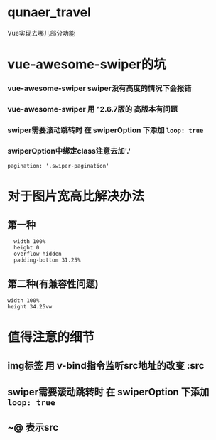 # qunaer_travel
Vue实现去哪儿部分功能

# vue-awesome-swiper的坑
### vue-awesome-swiper swiper没有高度的情况下会报错
### vue-awesome-swiper 用 ^2.6.7版的 高版本有问题
### swiper需要滚动跳转时 在 swiperOption 下添加 ```loop: true```
### swiperOption中绑定class注意去加'.'
```
pagination: '.swiper-pagination'
```

# 对于图片宽高比解决办法
## 第一种
```
  width 100%
  height 0
  overflow hidden
  padding-bottom 31.25%
```
## 第二种(有兼容性问题)
```
width 100%
height 34.25vw
```

# 值得注意的细节
## img标签 用 v-bind指令监听src地址的改变 :src
## swiper需要滚动跳转时 在 swiperOption 下添加 ```loop: true```
## ~@ 表示src